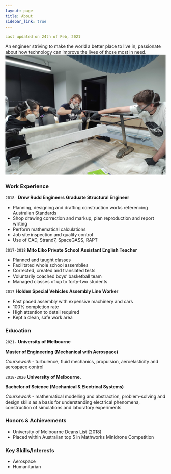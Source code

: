 ```yaml
---
layout: page
title: About
sidebar_link: true
---
```


```yaml
Last updated on 24th of Feb, 2021
```

An engineer striving to make the world a better place to live in, passionate about how technology can improve the lives of those most in need. 
![Action](/assets/Personal/Fibreglass.JPG)

### Work Experience

`2018-`
__Drew Rudd Engineers__
**Graduate Structural Engineer**
- Planning, designing and drafting construction works referencing Australian Standards
- Shop drawing correction and markup, plan reproduction and report writing
- Perform mathematical calculations
- Job site inspection and quality control
- Use of CAD, Strand7, SpaceGASS, RAPT

`2017-2018`
__Mito Eiko Private School__
**Assistant English Teacher**
- Planned and taught classes
- Facilitated whole school assemblies
- Corrected, created and translated tests
- Voluntarily coached boys’ basketball team
- Managed classes of up to forty-two students

`2017`
__Holden Special Vehicles__
**Assembly Line Worker**
-	Fast paced assembly with expensive machinery and cars
-	100% completion rate
-	High attention to detail required
-	Kept a clean, safe work area


### Education

`2021-`
__University of Melbourne__

**Master of Engineering (Mechanical with Aerospace)**

*Coursework* - turbulence, fluid mechanics, propulsion, aeroelasticity and aerospace control

`2018-2020`
__University of Melbourne.__

**Bachelor of Science (Mechanical & Electrical Systems)**

*Coursework* - mathematical modelling and abstraction, problem-solving and design skills as a basis for understanding electrical phenomena, construction of simulations and laboratory experiments

### Honors & Achievements

- University of Melbourne Deans List (2018)
- Placed within Australian top 5 in Mathworks Minidrone Competition


### Key Skills/Interests 

* Aerospace
* Humanitarian